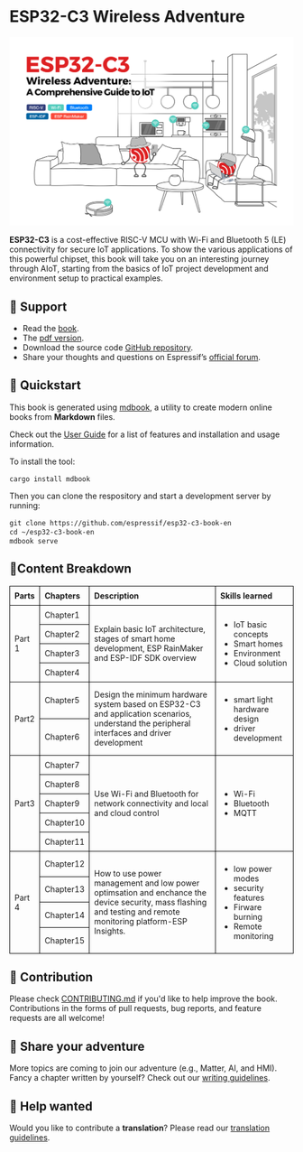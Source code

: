 # ESP32-C3 Wireless Adventure

![ESP32-C3](src/Pics/readme-cover.jpg)

**ESP32-C3** is a cost-effective RISC-V MCU with Wi-Fi and Bluetooth 5 (LE) connectivity for secure IoT applications. To show the various applications of this powerful chipset, this book will take you on an interesting journey through AIoT, starting from the basics of IoT project development and environment setup to practical examples.

## 📣 Support
- Read the [book](https://espressif.github.io/esp32-c3-book-en/).
- The [pdf version](https://www.espressif.com/sites/default/files/documentation/ESP32-C3%20Wireless%20Adventure.pdf).
- Download the source code [GitHub repository](https://github.com/espressif/book-esp32c3-iot-projects).
- Share your thoughts and questions on Espressif’s [official forum](https://www.esp32.com/bookc3).

## 🏃 Quickstart

This book is generated using [mdbook](https://github.com/rust-lang/mdBook), a utility to create modern online books from **Markdown** files.

Check out the [User Guide](https://rust-lang.github.io/mdBook/) for a list of features and installation and usage information.

To install the tool:

```shell
cargo install mdbook
```

Then you can clone the respository and start a development server by running:

```shell
git clone https://github.com/espressif/esp32-c3-book-en
cd ~/esp32-c3-book-en
mdbook serve
```

## 📗Content Breakdown
<!-- 
| Num | Description| Skills Learned |
|----------|----------|----------|
|  1   | Explain the architecture of Internet of Things, and then introduce the most common IoT application | Learn the concept of IoT architecture and smart home.  |
| 2 | xxx   | xxx   |
|  3 | xxx   | xxx   |
| 4 | xxx   | xxx   |
|  5   | xxx   | xxx   |
| 6 | xxx   | xxx   | -->



<table>
  <thead>
    <tr>
      <th>Parts</th>
      <th>Chapters</th>
      <th>Description</th>
       <th>Skills learned</th>
    </tr>
  </thead>

  <tbody>
    <tr>
      <td rowspan="4">Part 1</td>
      <td>Chapter1</td>
      <td rowspan="4">Explain basic IoT architecture, stages of smart home development, ESP RainMaker and ESP-IDF SDK overview</td>
      <td rowspan="4"> 
      <ul><li>IoT basic concepts</li> <li>Smart homes</li>
      <li>Environment</li>
      <li>Cloud solution</li>
      </td>
      </tr>
      <tr><td>Chapter2</td></tr>
      <tr><td>Chapter3</td></tr>
      <tr><td>Chapter4</td></tr>
    <tr>
      <td rowspan="2">Part2</td>
       <td>Chapter5</td>
      <td rowspan="2">Design the minimum hardware system based on ESP32-C3  and application scenarios, understand the peripheral interfaces and driver development</td>
      <td rowspan="2"><ul><li>smart light hardware design</li><li>driver development</li></td>
    </tr>
    <tr><td>Chapter6</td></tr>
     <tr>
      <td rowspan="5">Part3</td>
      <td>Chapter7</td>
      <td rowspan="5">Use Wi-Fi and Bluetooth for network connectivity and local and cloud control</td>
      <td rowspan="5"><ul><li>Wi-Fi</li><li>Bluetooth</li> <li>MQTT</li></td>
     <tr><td>Chapter8</td></tr>
     <tr><td>Chapter9</td></tr>
     <tr><td>Chapter10</td></tr>
     <tr><td>Chapter11</td></tr>
     <tr>
      <td rowspan="4">Part 4</td>
      <td>Chapter12</td>
      <td rowspan="4">How to use power management and low power optimsation and enchance the device security, mass flashing and testing and remote monitoring platform-ESP Insights. </td>
      <td rowspan="4"><ul> <li> low power modes</li> <li> security features </li> <li> Firware burning </li> <li> Remote monitoring</li></td>
      </tr>
      <tr><td>Chapter13</td></tr>
      <tr><td>Chapter14</td></tr>
      <tr><td>Chapter15</td></tr>
    </tr>
  </tbody>
</table>


<style>
  table {
    border-collapse: collapse;
    width: 100%;
  }
  th, td {
    border: 1px solid black;
    padding: 8px;
    text-align: left;
  }
</style>






## 🤝 Contribution

Please check [CONTRIBUTING.md](CONTRIBUTING.md) if you'd like to help improve the book. Contributions in the forms of pull requests, bug reports, and feature requests are all welcome!

## 🤹 Share your adventure

More topics are coming to join our adventure (e.g., Matter, AI, and HMI). Fancy a chapter written by yourself? Check out our [writing guidelines](WRITINGS.md).

## 🙌 Help wanted

Would you like to contribute a **translation**? Please read our [translation guidelines](TRANSLATIONS.md).
